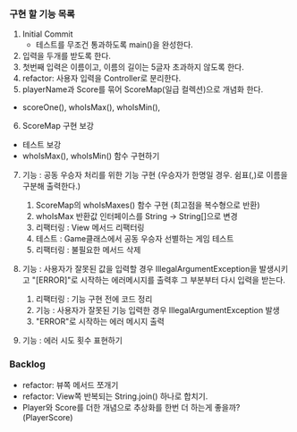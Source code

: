 ### 구현 할 기능 목록

1. Initial Commit
   - 테스트를 무조건 통과하도록 main()을 완성한다.
2. 입력을 두개를 받도록 한다.
3. 첫번째 입력은 이름이고, 이름의 길이는 5글자 초과하지 않도록 한다.
4. refactor: 사용자 입력을 Controller로 분리한다.
5. playerName과 Score를 묶어 ScoreMap(일급 컬렉션)으로 개념화 한다.

- scoreOne(), whoIsMax(), whoIsMin(),

6. ScoreMap 구현 보강

- 테스트 보강
- whoIsMax(), whoIsMin() 함수 구현하기

7. 기능 : 공동 우승자 처리를 위한 기능 구현 (우승자가 한명일 경우. 쉼표(,)로 이름을 구분해 출력한다.)

   1. ScoreMap의 whoIsMaxes() 함수 구현 (최고점을 복수형으로 반환)
   2. whoIsMax 반환값 인터페이스를 String -> String[]으로 변경
   3. 리팩터링 : View 메서드 리팩터링
   4. 테스트 : Game클래스에서 공동 우승자 선별하는 게임 테스트
   5. 리팩터링 : 불필요한 메서드 삭제

8. 기능 : 사용자가 잘못된 값을 입력할 경우 IllegalArgumentException을 발생시키고 "[ERROR]"로 시작하는 에러메시지를 출력후 그 부분부터 다시 입력을 받는다.

   1. 리팩터링 : 기능 구현 전에 코드 정리
   2. 기능 : 사용자가 잘못된 기능 입력한 경우 IllegalArgumentException 발생
   3. "ERROR"로 시작하는 에러 메시지 출력

9. 기능 : 에러 시도 횟수 표현하기

### Backlog

- refactor: 뷰쪽 메서드 쪼개기
- refactor: View쪽 반복되는 String.join() 하나로 합치기.
- Player와 Score를 더한 개념으로 추상화를 한번 더 하는게 좋을까? (PlayerScore)

